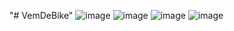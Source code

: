 "# VemDeBike" 
![image](https://user-images.githubusercontent.com/90010580/211971816-a9c973c9-d3db-4c51-8a48-a69a3b7a5782.png)
![image](https://user-images.githubusercontent.com/90010580/211971826-04de104d-8fb8-402a-8a26-6039617446dc.png)
![image](https://user-images.githubusercontent.com/90010580/211971843-80c4cf54-7bfd-47ce-ba11-413d07064307.png)
![image](https://user-images.githubusercontent.com/90010580/211972345-387f7003-7fbf-4819-ab50-0031de2487df.png)

